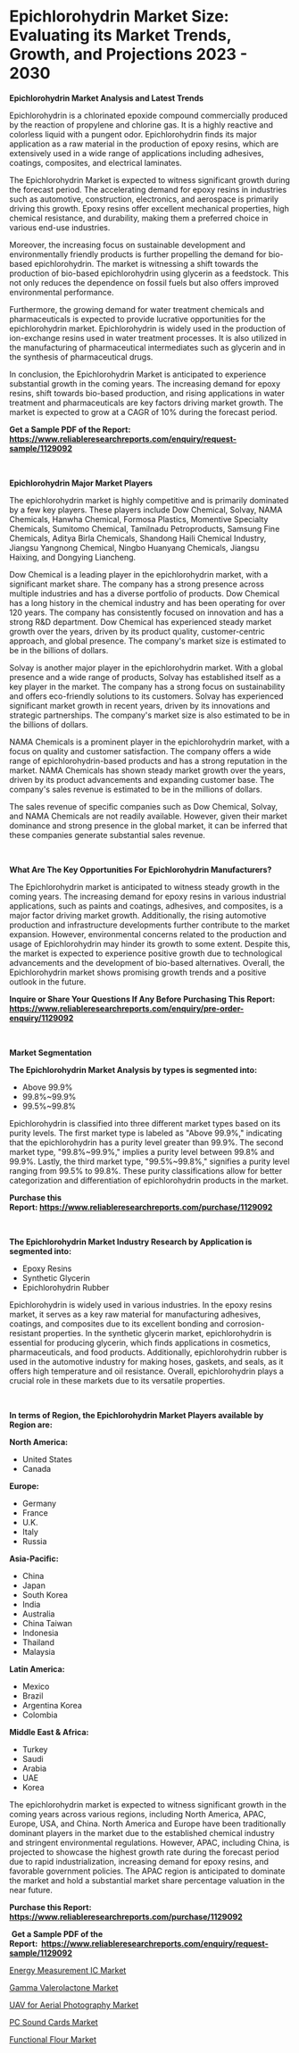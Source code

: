<p><h1>Epichlorohydrin Market Size: Evaluating its Market Trends, Growth, and Projections 2023 - 2030</h1></p><p><strong>Epichlorohydrin Market Analysis and Latest Trends</strong></p>
<p><p>Epichlorohydrin is a chlorinated epoxide compound commercially produced by the reaction of propylene and chlorine gas. It is a highly reactive and colorless liquid with a pungent odor. Epichlorohydrin finds its major application as a raw material in the production of epoxy resins, which are extensively used in a wide range of applications including adhesives, coatings, composites, and electrical laminates.</p><p>The Epichlorohydrin Market is expected to witness significant growth during the forecast period. The accelerating demand for epoxy resins in industries such as automotive, construction, electronics, and aerospace is primarily driving this growth. Epoxy resins offer excellent mechanical properties, high chemical resistance, and durability, making them a preferred choice in various end-use industries.</p><p>Moreover, the increasing focus on sustainable development and environmentally friendly products is further propelling the demand for bio-based epichlorohydrin. The market is witnessing a shift towards the production of bio-based epichlorohydrin using glycerin as a feedstock. This not only reduces the dependence on fossil fuels but also offers improved environmental performance.</p><p>Furthermore, the growing demand for water treatment chemicals and pharmaceuticals is expected to provide lucrative opportunities for the epichlorohydrin market. Epichlorohydrin is widely used in the production of ion-exchange resins used in water treatment processes. It is also utilized in the manufacturing of pharmaceutical intermediates such as glycerin and in the synthesis of pharmaceutical drugs.</p><p>In conclusion, the Epichlorohydrin Market is anticipated to experience substantial growth in the coming years. The increasing demand for epoxy resins, shift towards bio-based production, and rising applications in water treatment and pharmaceuticals are key factors driving market growth. The market is expected to grow at a CAGR of 10% during the forecast period.</p></p>
<p><strong>Get a Sample PDF of the Report:&nbsp; <a href="https://www.reliableresearchreports.com/enquiry/request-sample/1129092">https://www.reliableresearchreports.com/enquiry/request-sample/1129092</a></strong></p>
<p>&nbsp;</p>
<p><strong>Epichlorohydrin Major Market Players</strong></p>
<p><p>The epichlorohydrin market is highly competitive and is primarily dominated by a few key players. These players include Dow Chemical, Solvay, NAMA Chemicals, Hanwha Chemical, Formosa Plastics, Momentive Specialty Chemicals, Sumitomo Chemical, Tamilnadu Petroproducts, Samsung Fine Chemicals, Aditya Birla Chemicals, Shandong Haili Chemical Industry, Jiangsu Yangnong Chemical, Ningbo Huanyang Chemicals, Jiangsu Haixing, and Dongying Liancheng.</p><p>Dow Chemical is a leading player in the epichlorohydrin market, with a significant market share. The company has a strong presence across multiple industries and has a diverse portfolio of products. Dow Chemical has a long history in the chemical industry and has been operating for over 120 years. The company has consistently focused on innovation and has a strong R&D department. Dow Chemical has experienced steady market growth over the years, driven by its product quality, customer-centric approach, and global presence. The company's market size is estimated to be in the billions of dollars.</p><p>Solvay is another major player in the epichlorohydrin market. With a global presence and a wide range of products, Solvay has established itself as a key player in the market. The company has a strong focus on sustainability and offers eco-friendly solutions to its customers. Solvay has experienced significant market growth in recent years, driven by its innovations and strategic partnerships. The company's market size is also estimated to be in the billions of dollars.</p><p>NAMA Chemicals is a prominent player in the epichlorohydrin market, with a focus on quality and customer satisfaction. The company offers a wide range of epichlorohydrin-based products and has a strong reputation in the market. NAMA Chemicals has shown steady market growth over the years, driven by its product advancements and expanding customer base. The company's sales revenue is estimated to be in the millions of dollars.</p><p>The sales revenue of specific companies such as Dow Chemical, Solvay, and NAMA Chemicals are not readily available. However, given their market dominance and strong presence in the global market, it can be inferred that these companies generate substantial sales revenue.</p></p>
<p>&nbsp;</p>
<p><strong>What Are The Key Opportunities For Epichlorohydrin Manufacturers?</strong></p>
<p><p>The Epichlorohydrin market is anticipated to witness steady growth in the coming years. The increasing demand for epoxy resins in various industrial applications, such as paints and coatings, adhesives, and composites, is a major factor driving market growth. Additionally, the rising automotive production and infrastructure developments further contribute to the market expansion. However, environmental concerns related to the production and usage of Epichlorohydrin may hinder its growth to some extent. Despite this, the market is expected to experience positive growth due to technological advancements and the development of bio-based alternatives. Overall, the Epichlorohydrin market shows promising growth trends and a positive outlook in the future.</p></p>
<p><strong>Inquire or Share Your Questions If Any Before Purchasing This Report: <a href="https://www.reliableresearchreports.com/enquiry/pre-order-enquiry/1129092">https://www.reliableresearchreports.com/enquiry/pre-order-enquiry/1129092</a></strong></p>
<p>&nbsp;</p>
<p><strong>Market Segmentation</strong></p>
<p><strong>The Epichlorohydrin Market Analysis by types is segmented into:</strong></p>
<p><ul><li>Above 99.9%</li><li>99.8%~99.9%</li><li>99.5%~99.8%</li></ul></p>
<p><p>Epichlorohydrin is classified into three different market types based on its purity levels. The first market type is labeled as "Above 99.9%," indicating that the epichlorohydrin has a purity level greater than 99.9%. The second market type, "99.8%~99.9%," implies a purity level between 99.8% and 99.9%. Lastly, the third market type, "99.5%~99.8%," signifies a purity level ranging from 99.5% to 99.8%. These purity classifications allow for better categorization and differentiation of epichlorohydrin products in the market.</p></p>
<p><strong>Purchase this Report:&nbsp;<a href="https://www.reliableresearchreports.com/purchase/1129092">https://www.reliableresearchreports.com/purchase/1129092</a></strong></p>
<p>&nbsp;</p>
<p><strong>The Epichlorohydrin Market Industry Research by Application is segmented into:</strong></p>
<p><ul><li>Epoxy Resins</li><li>Synthetic Glycerin</li><li>Epichlorohydrin Rubber</li></ul></p>
<p><p>Epichlorohydrin is widely used in various industries. In the epoxy resins market, it serves as a key raw material for manufacturing adhesives, coatings, and composites due to its excellent bonding and corrosion-resistant properties. In the synthetic glycerin market, epichlorohydrin is essential for producing glycerin, which finds applications in cosmetics, pharmaceuticals, and food products. Additionally, epichlorohydrin rubber is used in the automotive industry for making hoses, gaskets, and seals, as it offers high temperature and oil resistance. Overall, epichlorohydrin plays a crucial role in these markets due to its versatile properties.</p></p>
<p>&nbsp;</p>
<p><strong>In terms of Region, the Epichlorohydrin Market Players available by Region are:</strong></p>
<p>
    <p> <strong> North America: </strong>
        <ul>
            <li>United States</li>
            <li>Canada</li>
        </ul>
        </p> 
    <p> <strong> Europe: </strong>
        <ul>
            <li>Germany</li>
            <li>France</li>
            <li>U.K.</li>
            <li>Italy</li>
            <li>Russia</li>
        </ul>
        </p> 
    <p> <strong> Asia-Pacific: </strong>
        <ul>
            <li>China</li>
            <li>Japan</li>
            <li>South Korea</li>
            <li>India</li>
            <li>Australia</li>
            <li>China Taiwan</li>
            <li>Indonesia</li>
            <li>Thailand</li>
            <li>Malaysia</li>
        </ul>
        </p> 
    <p> <strong> Latin America: </strong>
        <ul>
            <li>Mexico</li>
            <li>Brazil</li>
            <li>Argentina Korea</li>
            <li>Colombia</li>
        </ul>
        </p> 
    <p> <strong> Middle East & Africa: </strong>
        <ul>
            <li>Turkey</li>
            <li>Saudi</li>
            <li>Arabia</li>
            <li>UAE</li>
            <li>Korea</li>
        </ul>
    </p>
    </p>
<p><p>The epichlorohydrin market is expected to witness significant growth in the coming years across various regions, including North America, APAC, Europe, USA, and China. North America and Europe have been traditionally dominant players in the market due to the established chemical industry and stringent environmental regulations. However, APAC, including China, is projected to showcase the highest growth rate during the forecast period due to rapid industrialization, increasing demand for epoxy resins, and favorable government policies. The APAC region is anticipated to dominate the market and hold a substantial market share percentage valuation in the near future.</p></p>
<p><strong>Purchase this Report: <a href="https://www.reliableresearchreports.com/purchase/1129092">https://www.reliableresearchreports.com/purchase/1129092</a></strong></p>
<p>&nbsp;<strong>Get a Sample PDF of the Report:&nbsp;&nbsp;<a href="https://www.reliableresearchreports.com/enquiry/request-sample/1129092">https://www.reliableresearchreports.com/enquiry/request-sample/1129092</a></strong></p>
<p><strong></strong></p>
<p><p><a href="https://medium.com/@othamcclure/energy-measurement-ic-market-comprehensive-assessment-by-type-application-and-geography-4e2af1229753">Energy Measurement IC Market</a></p><p><a href="https://github.com/FassouRP/Market-Research-Report-List-1/blob/main/gamma-valerolactone-market.md">Gamma Valerolactone Market</a></p><p><a href="https://medium.com/@daishawolff/uav-for-aerial-photography-market-trends-forecast-and-competitive-analysis-to-2030-6e367ee22823">UAV for Aerial Photography Market</a></p><p><a href="https://medium.com/@marinaieme/pc-sound-cards-market-insight-market-trends-growth-forecasted-from-2023-to-2030-8f48a7e3dca6">PC Sound Cards Market</a></p><p><a href="https://github.com/rexevange/Market-Research-Report-List-1/blob/main/functional-flour-market.md">Functional Flour Market</a></p></p>